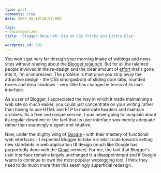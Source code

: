 ```yaml
---
type: post
comments: true
date: 2004-05-10T10:07:00Z

tags:
- Uncategorized
title: 'Blogger Relaunch: Big on CSS Tricks and Little Else'

wordpress_id: 392
---
```


You won't get very far through your morning intake of weblogs and news sites without reading about the [Blogger relaunch](http://www.blogger.com/knowledge/2004/05/great-blogger-relaunch.pyra). But for all the talented people involved in the re-design and the clear amount of [effort](http://www.stopdesign.com/log/2004/05/09/blogger.html) that's gone into it, I'm unimpressed. The problem is that once you strip away the attractive design - the CSS smorgasbord of sliding door tabs, rounded boxes and drop shadows - very little has changed in terms of its user interface. 



	

As a user of Blogger, I appreciated the way in which it made maintaining a web site so much easier; you could just concentrate on your writing rather than having to use HTML and FTP to make date headers and maintain archives. As a free and unique service, I was never going to complain about its regular downtime or the fact that its user interface was merely adequate rather than stunningly elegant and intuitive.



	

Now, under the mighty wing of [Google](http://www.google.com) - with their mastery of functional web interfaces - I expected Blogger to take a similar route towards setting new standards in web application UI design (much like Google has purportedly done with the [Gmail](https://gmail.google.com/) service). For me, the fact that Blogger's user interface remains largely unchanged is a disappointment and if Google wants to continue to own the most popular weblogging tool, I think they need to do much more than this seemingly superficial redesign. 
